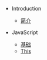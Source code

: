* Introduction
    * [简介](README.md)

* JavaScript
    * [基础](/javascript/base.md)
    * [This](/javascript/this.md)
